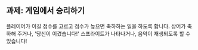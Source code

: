## 과제: 게임에서 승리하기

플레이어가 이길 점수를 고르고 점수가 높으면 축하하는 일을 하도록 합니다. 상어가 축하해 주거나, '당신이 이겼습니다!' 스프라이트가 나타나거나, 음악이 재생되도록 할 수 있습니다!



